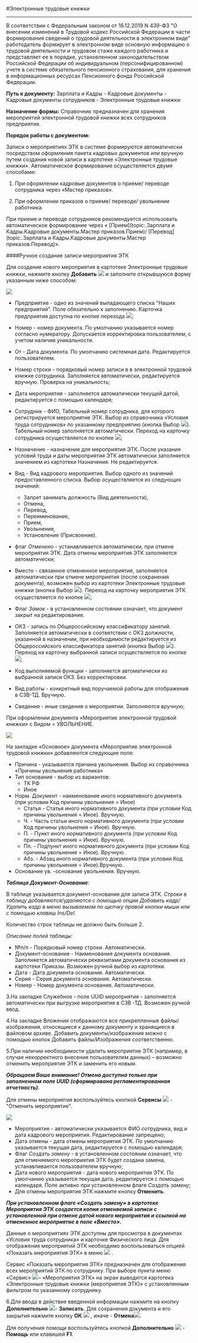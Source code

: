 ﻿#Электронные трудовые книжки

----------

В соответствии с Федеральным законом от 16.12.2019 N 439-ФЗ
"О внесении изменений в Трудовой кодекс Российской Федерации в части формирования сведений о трудовой деятельности в электронном виде" работодатель формирует в электронном виде основную информацию о трудовой деятельности и трудовом стаже каждого работника и представляет ее в порядке, установленном законодательством Российской Федерации об индивидуальном (персонифицированном) учете в системе обязательного пенсионного страхования, для хранения в информационных ресурсах Пенсионного фонда Российской Федерации.


**Путь к документу:** Зарплата и Кадры - Кадровые документы - Кадровые документы сотрудников - Электронные трудовые книжки


**Назначение формы:**  Справочник предназначен для хранения мероприятий электронной трудовой книжки всех сотрудников предприятия.

**Порядок работы с документом:**


Записи о мероприятиях ЭТК в системе формируются автоматически посредством оформления пакета кадровых документов или вручную путем создания новой записи в картотеке «Электронные трудовые книжки». Автоматическое формирование осуществляется двумя способами:

1. При оформлении кадровые документов о приеме/ переводе сотрудника через «Мастер приказов».

2. При оформлении приказов о приеме/ переводе/ увольнении работника. 

При приеме и переводе сотрудников рекомендуется использовать автоматическое формирование через « [Прием](topic:.Зарплата и Кадры.Кадровые документы.Мастер приказов.Прием)/ [Перевод](topic:.Зарплата и Кадры.Кадровые документы.Мастер приказов.Перевод)». 

####Ручное создание записи мероприятия ЭТК


Для создания нового мероприятия в картотеке Электронные трудовые книжки, нажмите кнопку **Добавить** ![](topic:Com.AddFiles.Buttons.Btn_Add.png) и заполните открывшуюся форму указанным ниже способом:


![](topic:.AddFiles.Screenshot_3170.jpg)

- Предприятие - одно из значений выпадающего списка "Наших предприятий". Поле обязательно к заполнению. Карточка предприятия доступна по кнопке перехода ![](topic:Com.AddFiles.Buttons.Btn_go.png);
- Номер - номер документа. По умолчанию указывается номер согласно нумератору. Допускается корректировка пользователем, с учетом наличия уникальности.
- От  - Дата документа. По умолчанию системная дата. Редактируется пользователем.
- Номер строки - порядковый номер записи в в электронной трудовой книжке сотрудника. Заполняется автоматически, редактируется вручную. Проверка на уникальность;
- Дата мероприятия - заполняется автоматически текущей датой, редактируется с помощью календаря;
- Сотрудник - ФИО, Табельный номер сотрудника, для которого регистрируется мероприятие ЭТК. Выбор из справочника «Условия труда сотрудников» по указанному предприятию (кнопка Выбор ![](topic:Com.AddFiles.Buttons.Btn_select.png)). Табельный номер заполняется автоматически. Переход на карточку сотрудника осуществляется по кнопке ![](topic:Com.AddFiles.Buttons.Btn_go.png);
- Назначение - назначение для мероприятия ЭТК.  После указания условий труда и даты мероприятия ЭТК автоматически заполняется значением из картотеки Назначения. Не редактируется. 
- Вид - Вид кадрового мероприятия. Выбор одного из значений предоставленного списка. Выбор осуществляется из следующих значений:
    * Запрет занимать должность (Вид деятельности),
    * Отмена,
    * Перевод,
    * Переименование,
    * Прием,
    * Увольнение,
    * Установление (Присвоение).

- флаг *Отменено* - устанавливается автоматически, при отмене мероприятия ЭТК. Дата отмены мероприятия ЭТК заполняется автоматически;
- Вместо - связанное отмененное мероприятие, заполняется автоматически при отмене мероприятия (после сохранения документа), возможен выбор из картотеки Электронные трудовые книжки (кнопка Выбор ![](topic:Com.AddFiles.Buttons.Btn_select.png)). Переход на карточку мероприятия ЭТК осуществляется по кнопке ![](topic:Com.AddFiles.Buttons.Btn_go.png);
- Флаг *Замок* - в установленном состоянии означает, что документ закрыт на редактирование.

- ОКЗ - запись по Общероссийскому классификатору занятий. Заполняется автоматически в соответствии с ОКЗ должности, указанной в назначении, при необходимости редактируется из Общероссийского классификатора занятий (кнопка Выбор ![](topic:Com.AddFiles.Buttons.Btn_select.png)). Переход на карточку выбранной записи осуществляется по кнопке ![](topic:Com.AddFiles.Buttons.Btn_go.png);
- Код выполняемой функции - заполняется автоматически из выбранной записи ОКЗ. Без корректировки.
- Вид работы - конкретный вид поручаемой работы для отображения в СЗВ-ТД. Вручную.
* Сведения - иные сведения о мероприятии. Заполняются вручную;

При оформлении документа «Мероприятие электронной трудовой книжки» с Видом = УВОЛЬНЕНИЕ.

![](topic:.AddFiles.Screenshot_3169.jpg)

На закладке «Основное» документа «Мероприятие электронной трудовой книжки» добавляются следующие поля:

* Причина -   указывается причина увольнения. Выбор из справочника «Причины увольнения работника»
* Тип основания  - выбор из вариантов:
    - ТК РФ
    - Иное
* Норм. Документ - наименование иного нормативного документа (при условии Код причины увольнения = Иное)
     * Статья - Статья иного нормативного документа (при условии Код причины увольнения = Иное). Вручную.
     * Ч. - Часть статьи иного нормативного документа (при условии Код причины увольнения = Иное). Вручную.
     * П. - Пункт иного нормативного документа (при условии Код причины увольнения = Иное). Вручную.
     * Пп. - Подпункт иного нормативного документа (при условии Код причины увольнения = Иное). Вручную.
     * Абз. - Абзац иного нормативного документа (при условии Код причины увольнения = Иное).Вручную.
* Основание ув. -основание увольнения. Вручную.


***Таблица Документ-Основание***:

В таблице указывается документ-основание для записи ЭТК. *Строки в таблицу  добавляются/удаляются с помощью опции Добавить кадр/Удалить кадр в меню вызываемом по щелчку правой кнопки мыши или с помощью клавиш Ins/Del.*

Количество строк таблицы не должно быть больше 2.

*Описание полей таблицы:*

* №п/п  - Порядковый номер строки. Автоматически.
* Документ-основание  - Наименование документа основания. Заполняется автоматически реквизитами документа основания из картотеки Приказы. Возможен ручной выбор из картотеки.
* Дата  - Дата документа основания. Автоматически.
* Серия - Серия документа основания. Автоматически.
* Номер - Номер документа основания. Автоматически.


3.На закладке  Служебное - поле UUID мероприятия - заполняется автоматически при выгрузке мероприятия в СЗВ -ТД. Возможен ручной ввод.

4.На закладке Вложения отображаются все прикрепленные файлы/изображения, относящиеся к данному документу и хранящиеся в файловом архиве. Добавить документы/изображения можно с помощью кнопок Добавить файлы/Изображения соответственно.

5.При наличии необходимости удалить мероприятие ЭТК (например, в случае некорректного внесения пользователем данных) – возможно отменить мероприятие ЭТК и заменить его новым. 

***Обращаем Ваше внимание! Отмена доступна только при заполненном поле UUID (сформирована регламентированная отчетность).***

Для отмены мероприятия воспользуйтесь кнопкой **Сервисы** ![](topic:Com.AddFiles.Buttons.Btn_Services.png) - "Отменить мероприятие".

![](topic:.AddFiles.Screenshot_11741.jpg)

* Мероприятие - автоматически указывается ФИО сотрудника, вид и дата кадрового мероприятия. Редактирование запрещено;
* Дата отмены - дата отмены мероприятия ЭТК. По умолчанию указывается текущая дата, редактируется с помощью календаря;
* Флаг *Создать замену* - в установленном состоянии означает, что для отменяемого мероприятия ЭТК будет создана замена, устанавливается пользователем вручную;
* Дата нового мероприятия - дата нового мероприятия ЭТК. По умолчанию указывается текущая дата, редактируется с помощью календаря. Поле активно при установленном флаге *Создать замену*;
* Для отмены мероприятия ЭТК нажмите кнопку **Отменить**.

***При установленном флаге «Создать замену» в картотеке Мероприятия ЭТК создается копия отменяемой записи с установленной при отмене датой нового мероприятия и ссылкой на отмененное мероприятие в поле «Вместо».***


Данные о мероприятиях ЭТК доступны для просмотра в документах «Условия труда сотрудника» и карточке Физического лица. Для отображения мероприятий ЭТК необходимо воспользоваться опцией «Показать мероприятия ЭТК» в меню ![](topic:Com.AddFiles.Btn_Services.png) .

Сервис «Показать мероприятия ЭТК» предназначен для отображения всех мероприятий ЭТК по сотруднику.  При выборе пункта меню «Сервис» ![](topic:Com.AddFiles.Btn_Services.png)– «Мероприятия ЭТК» на экран выводится картотека «Электронные трудовые книжки (мероприятия ЭТК)» с установленным фильтром по указанному сотруднику. 



6.Для ввода в действие введенной информации нажмите на кнопку **Дополнительно** ![](topic:Com.AddFiles.Buttons.Btn_OK.png)- **Записать**.
Для сохранения документа и его закрытия нажмите кнопку **ОК** ![](topic:Com.AddFiles.Buttons.Btn_Post.png) , иначе  -  **Отмена**![](topic:Com.AddFiles.Buttons.BtnCloseCancel.png).

Для получения помощи воспользуйтесь кнопкой **Дополнительно** ![](topic:Com.AddFiles.Buttons.Btn_OK.png) - **Помощь** или клавишей **F1**.
